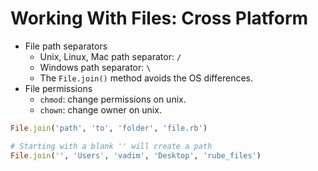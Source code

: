 # Working With Files: Cross Platform

- File path separators
  - Unix, Linux, Mac path separator: `/`
  - Windows path separator: `\`
  - The `File.join()` method avoids the OS differences.
- File permissions
  - `chmod`: change permissions on unix.
  - `chown`: change owner on unix.

```ruby
File.join('path', 'to', 'folder', 'file.rb')

# Starting with a blank '' will create a path
File.join('', 'Users', 'vadim', 'Desktop', 'rube_files')
```